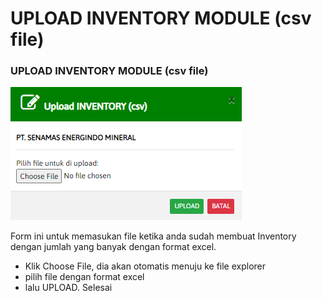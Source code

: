 # UPLOAD INVENTORY MODULE (csv file)

### UPLOAD INVENTORY MODULE (csv file)

![](<../.gitbook/assets/upload inventory.PNG>)

Form ini untuk memasukan file ketika anda sudah membuat Inventory dengan jumlah yang banyak dengan format excel.

* Klik Choose File, dia akan otomatis menuju ke file explorer
* pilih file dengan format excel
* lalu UPLOAD. Selesai
